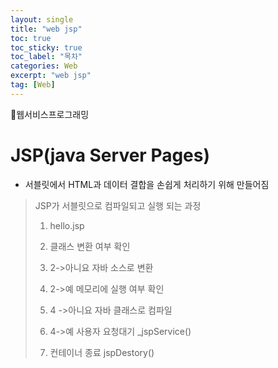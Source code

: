 ```yaml
---
layout: single
title: "web jsp"
toc: true
toc_sticky: true
toc_label: "목차"
categories: Web
excerpt: "web jsp"
tag: [Web]
---
```


📘웹서비스프로그래밍

# JSP(java Server Pages)
- 서블릿에서 HTML과 데이터 결합을 손쉽게 처리하기 위해 만들어짐
> JSP가 서블릿으로 컴파일되고 실행 되는 과정
> 
>  1. hello.jsp
>
>  2. 클래스 변환 여부 확인
> 
>  3. 2->아니요 자바 소스로 변환
> 
>  4. 2->예 메모리에 실행 여부 확인
> 
>  5. 4 ->아니요 자바 클래스로 컴파일
> 
>  6. 4->예 사용자 요청대기 _jspService()
> 
>  7. 컨테이너 종료 jspDestory()